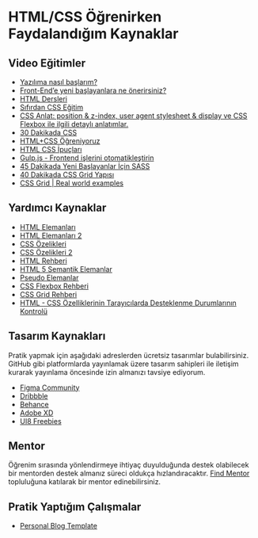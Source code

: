 # HTML/CSS Öğrenirken Faydalandığım Kaynaklar

## Video Eğitimler
- [Yazılıma nasıl başlarım?](https://www.youtube.com/watch?v=U6dQVWHqmSM)
- [Front-End’e yeni başlayanlara ne önerirsiniz?](https://www.youtube.com/watch?v=c_l31_lmFk8)
- [HTML Dersleri](https://www.youtube.com/watch?v=jiCSs0Weiqk&list=PLfAfrKyDRWrG7tK01yW92A2j7Ou0qpOFm)
- [Sıfırdan CSS Eğitim](https://www.youtube.com/watch?v=yJsq0bqChko&list=PLadt0EaV4m3BX9JaZbKS9B8076bruv93Y)
- [CSS Anlat: position & z-index, user agent stylesheet & display ve CSS Flexbox ile ilgili detaylı anlatımlar.](https://www.youtube.com/watch?v=_FLV6X0druY&list=PLadt0EaV4m3CV5URFStcmOMMP-G9Bf8LG)
- [30 Dakikada CSS](https://www.youtube.com/watch?v=u2r7AzU-vJ8)
- [HTML+CSS Öğreniyoruz](https://www.youtube.com/watch?v=1AhFCvWS-XE&list=PLadt0EaV4m3Ae9mBaQNylUKUaFK38F4EB)
- [HTML CSS İpuçları](https://www.youtube.com/watch?v=ZoeXTsTw9bM&list=PLadt0EaV4m3AZKZlF-RTIC3v63TDDaksQ)
- [Gulp.js - Frontend işlerini otomatikleştirin](https://www.youtube.com/watch?v=STxO9XQJ_lg)
- [45 Dakikada Yeni Başlayanlar İçin SASS](https://www.youtube.com/watch?v=EMCH1NiOJ8Y)
- [40 Dakikada CSS Grid Yapısı](https://www.youtube.com/watch?v=kI77jbuMU1Y)
- [CSS Grid | Real world examples](https://www.youtube.com/watch?v=YnYdwezNjNg)

## Yardımcı Kaynaklar
- [HTML Elemanları](https://www.w3schools.com/tags/default.asp)
- [HTML Elemanları 2](https://developer.mozilla.org/en-US/docs/Web/HTML/Element)
- [CSS Özelikleri](https://www.w3schools.com/cssref/)
- [CSS Özelikleri 2](https://developer.mozilla.org/en-US/docs/Web/CSS/Reference)
- [HTML Rehberi](https://www.w3schools.com/html/html_intro.asp)
- [HTML 5 Semantik Elemanlar](https://www.w3schools.com/html/html5_semantic_elements.asp)
- [Pseudo Elemanlar](https://developer.mozilla.org/en-US/docs/Web/CSS/Pseudo-elements)
- [CSS Flexbox Rehberi](https://css-tricks.com/snippets/css/a-guide-to-flexbox/)
- [CSS Grid Rehberi](https://css-tricks.com/snippets/css/complete-guide-grid/)
- [HTML - CSS Özelliklerinin Tarayıcılarda Desteklenme Durumlarının Kontrolü ](https://caniuse.com/)

## Tasarım Kaynakları
Pratik yapmak için aşağıdaki adreslerden ücretsiz tasarımlar bulabilirsiniz. GitHub gibi platformlarda yayınlamak üzere tasarım sahipleri ile iletişim kurarak yayınlama öncesinde izin almanızı tavsiye ediyorum.
- [Figma Community](https://www.figma.com/community/explore)
- [Dribbble](https://dribbble.com/)
- [Behance](https://www.behance.net/)
- [Adobe XD](https://www.adobe.com/products/xd/features/ui-kits.html)
- [UI8 Freebies](https://ui8.net/categories/freebies)

## Mentor
Öğrenim sırasında yönlendirmeye ihtiyaç duyulduğunda destek olabilecek bir mentorden destek almanız süreci oldukça hızlandıracaktır.
[Find Mentor](https://findmentor.network/) topluluğuna katılarak bir mentor edinebilirsiniz.

## Pratik Yaptığım Çalışmalar
- [Personal Blog Template](https://github.com/hey-fk/personal-blog-template)
